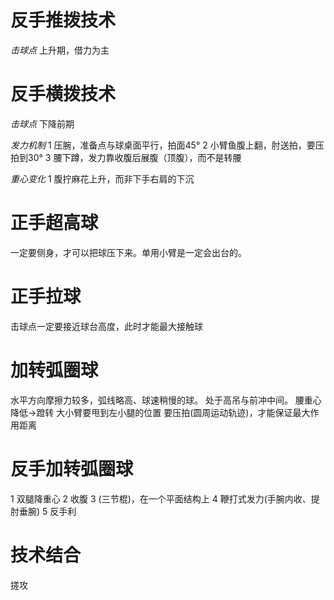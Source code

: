 # 反手推拨技术

*击球点*
上升期，借力为主


# 反手横拨技术

*击球点*
下降前期

*发力机制*
1 压腕，准备点与球桌面平行，拍面45°
2 小臂鱼腹上翻，肘送拍，要压拍到30°
3 腰下蹲，发力靠收腹后展腹（顶腹），而不是转腰

*重心变化*
1 腹拧麻花上升，而非下手右肩的下沉


# 正手超高球

一定要侧身，才可以把球压下来。单用小臂是一定会出台的。

# 正手拉球

击球点一定要接近球台高度，此时才能最大接触球


# 加转弧圈球

水平方向摩擦力较多，弧线略高、球速稍慢的球。
处于高吊与前冲中间。
腰重心降低->蹬转
大小臂要甩到左小腿的位置
要压拍(圆周运动轨迹)，才能保证最大作用距离
 
# 反手加转弧圈球

1 双腿降重心
2 收腹
3 (三节棍)，在一个平面结构上
4 鞭打式发力(手腕内收、提肘垂腕)
5 反手利

# 技术结合

搓攻

